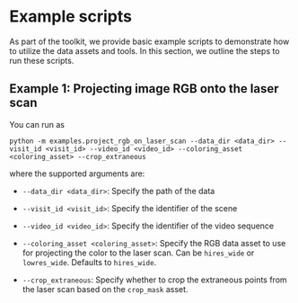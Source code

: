 # Example scripts

As part of the toolkit, we provide basic example scripts to demonstrate how to utilize the data assets and tools. In this section, we outline the steps to run these scripts.

## Example 1: Projecting image RGB onto the laser scan

You can run as

```
python -m examples.project_rgb_on_laser_scan --data_dir <data_dir> --visit_id <visit_id> --video_id <video_id> --coloring_asset <coloring_asset> --crop_extraneous
```

where the supported arguments are:

* `--data_dir <data_dir>`: Specify the path of the data

* `--visit_id <visit_id>`: Specify the identifier of the scene

* `--video_id <video_id>`: Specify the identifier of the video sequence

* `--coloring_asset <coloring_asset>`: Specify the RGB data asset to use for projecting the color to the laser scan. Can be `hires_wide` or `lowres_wide`. Defaults to `hires_wide`.

* `--crop_extraneous`: Specify whether to crop the extraneous points from the laser scan based on the `crop_mask` asset.

